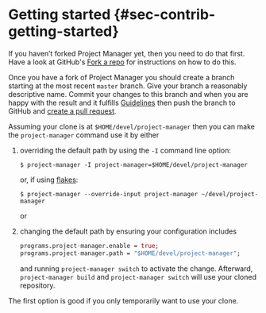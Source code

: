 # Getting started {#sec-contrib-getting-started}

<!-- vale Vale.Spelling = NO -->

If you haven’t forked Project Manager yet, then you need to do that
first. Have a look at GitHub's [Fork a
repo](https://help.github.com/articles/fork-a-repo/) for instructions on
how to do this.

<!-- vale Vale.Spelling = YES -->

Once you have a fork of Project Manager you should create a branch starting
at the most recent `master` branch. Give your branch a reasonably
descriptive name. Commit your changes to this branch and when you are
happy with the result and it fulfills [Guidelines](#sec-guidelines) then
push the branch to GitHub and [create a pull
request](https://help.github.com/articles/creating-a-pull-request/).

Assuming your clone is at `$HOME/devel/project-manager` then you can make
the `project-manager` command use it by either

1.  overriding the default path by using the `-I` command line option:

    ```shell
    $ project-manager -I project-manager=$HOME/devel/project-manager
    ```

    or, if using [flakes](#sec-flakes-standalone):

    ```shell
    $ project-manager --override-input project-manager ~/devel/project-manager
    ```

    or

2.  changing the default path by ensuring your configuration includes

    ```nix
    programs.project-manager.enable = true;
    programs.project-manager.path = "$HOME/devel/project-manager";
    ```

    and running `project-manager switch` to activate the change.
    Afterward, `project-manager build` and `project-manager switch` will use
    your cloned repository.

The first option is good if you only temporarily want to use your clone.
